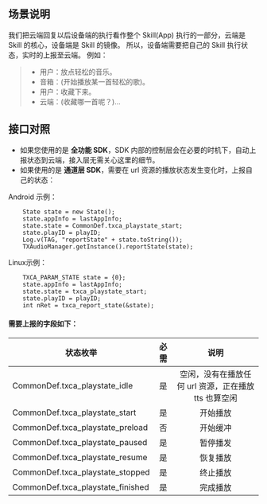 ## 场景说明
我们把云端回复以后设备端的执行看作整个 Skill(App) 执行的一部分，云端是 Skill 的核心，设备端是 Skill 的镜像。
所以，设备端需要把自己的 Skill 执行状态，实时的上报至云端。
例如：
>* 用户：放点轻松的音乐。
>* 音箱：(开始播放某一首轻松的歌)。
>* 用户：收藏下来。
>* 云端：(收藏哪一首呢？)...

## 接口对照
- 如果您使用的是 **全功能 SDK**，SDK 内部的控制层会在必要的时机下，自动上报状态到云端，接入层无需关心这里的细节。
- 如果使用的是 **通道层 SDK**，需要在 url 资源的播放状态发生变化时，上报自己的状态：

Android 示例：
```
    State state = new State();
    state.appInfo = lastAppInfo;
    state.state = CommonDef.txca_playstate_start;
    state.playID = playID;
    Log.v(TAG, "reportState" + state.toString());
    TXAudioManager.getInstance().reportState(state);
```
Linux示例：
```
    TXCA_PARAM_STATE state = {0};
    state.appInfo = lastAppInfo;
    state.state = txca_playstate_start;
    state.playID = playID;
    int nRet = txca_report_state(&state);
```

#### 需要上报的字段如下：

| 状态枚举        |  必需        |  说明  |
| --------       | :-----:    | :----:  |
| CommonDef.txca_playstate_idle        |   是    |   空闲，没有在播放任何 url 资源，正在播放 tts 也算空闲   |
| CommonDef.txca_playstate_start        |   是    |  开始播放  |
| CommonDef.txca_playstate_preload        |   否    |  开始缓冲  |
| CommonDef.txca_playstate_paused      |   是    |  暂停播发  |
| CommonDef.txca_playstate_resume      |   是    |  恢复播放  |
| CommonDef.txca_playstate_stopped      |   是    |  终止播放  |
| CommonDef.txca_playstate_finished      |   是    |  完成播放  |
